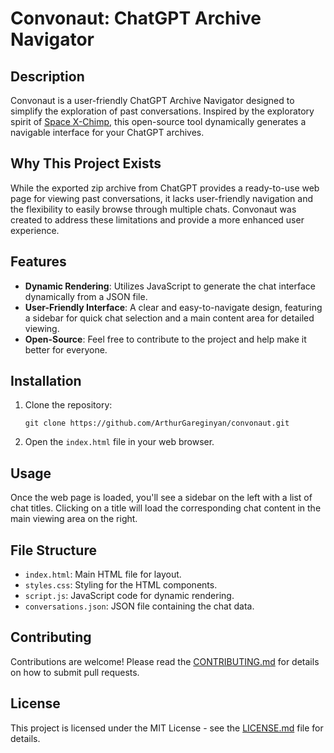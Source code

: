 
# Convonaut: ChatGPT Archive Navigator

## Description

Convonaut is a user-friendly ChatGPT Archive Navigator designed to simplify the exploration of past conversations. Inspired by the exploratory spirit of [Space X-Chimp](https://github.com/ArthurGareginyan/), this open-source tool dynamically generates a navigable interface for your ChatGPT archives.


## Why This Project Exists

While the exported zip archive from ChatGPT provides a ready-to-use web page for viewing past conversations, it lacks user-friendly navigation and the flexibility to easily browse through multiple chats. Convonaut was created to address these limitations and provide a more enhanced user experience.

## Features

- **Dynamic Rendering**: Utilizes JavaScript to generate the chat interface dynamically from a JSON file.
- **User-Friendly Interface**: A clear and easy-to-navigate design, featuring a sidebar for quick chat selection and a main content area for detailed viewing.
- **Open-Source**: Feel free to contribute to the project and help make it better for everyone.

## Installation

1. Clone the repository:

   ```
   git clone https://github.com/ArthurGareginyan/convonaut.git
   ```

2. Open the `index.html` file in your web browser.

## Usage

Once the web page is loaded, you'll see a sidebar on the left with a list of chat titles. Clicking on a title will load the corresponding chat content in the main viewing area on the right.

## File Structure

- `index.html`: Main HTML file for layout.
- `styles.css`: Styling for the HTML components.
- `script.js`: JavaScript code for dynamic rendering.
- `conversations.json`: JSON file containing the chat data.

## Contributing

Contributions are welcome! Please read the [CONTRIBUTING.md](CONTRIBUTING.md) for details on how to submit pull requests.

## License

This project is licensed under the MIT License - see the [LICENSE.md](LICENSE.md) file for details.

